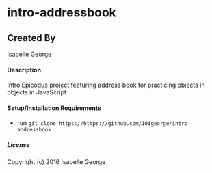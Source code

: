 # intro-addressbook

## Created By
Isabelle George

#### Description
Intro Epicodus project featuring address book for practicing objects in objects in JavaScript

#### Setup/Installation Requirements

* run `git clone https://https://github.com/10igeorge/intro-addressbook`

##### License

Copyright (c) 2016 Isabelle George
